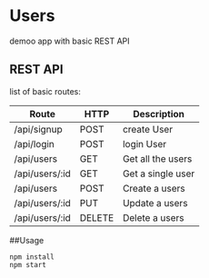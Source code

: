 # Users
demoo app with basic REST API

## REST API

list of basic routes:

Route | HTTP | Description
------------ | ------------- | -------------
/api/signup | POST | create User
/api/login | POST | login User
/api/users | GET | Get all the users
/api/users/:id | GET | Get a single user
/api/users | POST | Create a users
/api/users/:id | PUT | Update a users
/api/users/:id | DELETE | Delete a users

##Usage
```
npm install
npm start
```
